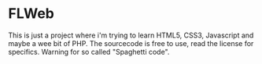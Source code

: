 FLWeb
=====
This is just a project where i'm trying to learn HTML5, CSS3, Javascript and maybe a wee bit of PHP. The sourcecode is free to use, read the license for specifics. Warning for so called "Spaghetti code".

